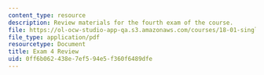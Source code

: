 ```yaml
---
content_type: resource
description: Review materials for the fourth exam of the course.
file: https://ol-ocw-studio-app-qa.s3.amazonaws.com/courses/18-01-single-variable-calculus-fall-2006/0ff6b062438e7ef594e5f360f6489dfe_exam4review.pdf
file_type: application/pdf
resourcetype: Document
title: Exam 4 Review
uid: 0ff6b062-438e-7ef5-94e5-f360f6489dfe
---
```

